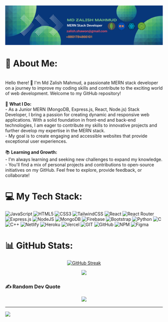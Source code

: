 ![Image](/public/banner.png)

# 💫 About Me:
<br>Hello there! 👋 I'm Md Zalish Mahmud, a passionate MERN stack developer on a journey to improve my coding skills and contribute to the exciting world of web development. Welcome to my GitHub repository!<br><br>🌟 **What I Do:**<br>- As a Junior MERN (MongoDB, Express.js, React, Node.js) Stack Developer, I bring a passion for creating dynamic and responsive web applications. With a solid foundation in front-end and back-end technologies, I am eager to contribute my skills to innovative projects and further develop my expertise in the MERN stack.<br>- My goal is to create engaging and accessible websites that provide exceptional user experiences.<br><br>📚 **Learning and Growth:**<br>- I'm always learning and seeking new challenges to expand my knowledge.<br>- You'll find a mix of personal projects and contributions to open-source initiatives on my GitHub. Feel free to explore, provide feedback, or collaborate!



# 💻 My Tech Stack:
![JavaScript](https://img.shields.io/badge/javascript-%23323330.svg?style=for-the-badge&logo=javascript&logoColor=%23F7DF1E) ![HTML5](https://img.shields.io/badge/html5-%23E34F26.svg?style=for-the-badge&logo=html5&logoColor=white) ![CSS3](https://img.shields.io/badge/css3-%231572B6.svg?style=for-the-badge&logo=css3&logoColor=white) ![TailwindCSS](https://img.shields.io/badge/tailwindcss-%2338B2AC.svg?style=for-the-badge&logo=tailwind-css&logoColor=white) ![React](https://img.shields.io/badge/react-%2320232a.svg?style=for-the-badge&logo=react&logoColor=%2361DAFB) ![React Router](https://img.shields.io/badge/React_Router-CA4245?style=for-the-badge&logo=react-router&logoColor=white) ![Express.js](https://img.shields.io/badge/express.js-%23404d59.svg?style=for-the-badge&logo=express&logoColor=%2361DAFB) ![NodeJS](https://img.shields.io/badge/node.js-6DA55F?style=for-the-badge&logo=node.js&logoColor=white) ![MongoDB](https://img.shields.io/badge/MongoDB-%234ea94b.svg?style=for-the-badge&logo=mongodb&logoColor=white) ![Firebase](https://img.shields.io/badge/firebase-%23039BE5.svg?style=for-the-badge&logo=firebase) ![Bootstrap](https://img.shields.io/badge/bootstrap-%23563D7C.svg?style=for-the-badge&logo=bootstrap&logoColor=white) ![Python](https://img.shields.io/badge/python-3670A0?style=for-the-badge&logo=python&logoColor=ffdd54) ![C](https://img.shields.io/badge/c-%2300599C.svg?style=for-the-badge&logo=c&logoColor=white) ![C++](https://img.shields.io/badge/c++-%2300599C.svg?style=for-the-badge&logo=c%2B%2B&logoColor=white)  ![Netlify](https://img.shields.io/badge/netlify-%23000000.svg?style=for-the-badge&logo=netlify&logoColor=#00C7B7) ![Heroku](https://img.shields.io/badge/heroku-%23430098.svg?style=for-the-badge&logo=heroku&logoColor=white) ![Vercel](https://img.shields.io/badge/vercel-%23000000.svg?style=for-the-badge&logo=vercel&logoColor=white)  ![GIT](https://img.shields.io/badge/Git-fc6d26?style=for-the-badge&logo=git&logoColor=white) ![GitHub](https://img.shields.io/badge/GitHub-%23121011.svg?style=for-the-badge&logo=github&logoColor=white)   ![NPM](https://img.shields.io/badge/NPM-%23000000.svg?style=for-the-badge&logo=npm&logoColor=white) ![Figma](https://img.shields.io/badge/figma-%23F24E1E.svg?style=for-the-badge&logo=figma&logoColor=white) 

# 📊 GitHub Stats:

<div align="center">

[![GitHub Streak](https://github-readme-streak-stats.herokuapp.com?user=zalish-shawon&theme=vue-dark)](https://git.io/streak-stats)<br/>


![](http://github-profile-summary-cards.vercel.app/api/cards/profile-details?username=zalish-shawon&theme=2077)

</div>

### ✍️ Random Dev Quote
<div align="center">

![](https://quotes-github-readme.vercel.app/api?type=horizontal&theme=radical)

 </div>

---
[![](https://visitcount.itsvg.in/api?id=zalish-shawon&icon=0&color=0)](https://visitcount.itsvg.in)

<!-- Proudly created with GPRM ( https://gprm.itsvg.in ) -->
